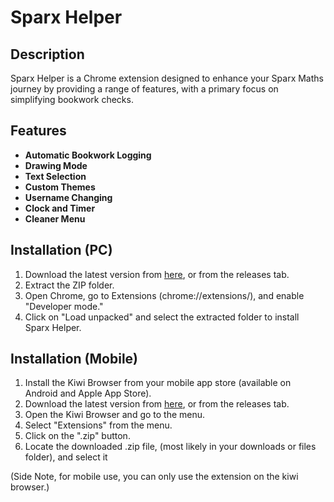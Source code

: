 # Sparx Helper

## Description
Sparx Helper is a Chrome extension designed to enhance your Sparx Maths journey by providing a range of features, with a primary focus on simplifying bookwork checks.

## Features
- **Automatic Bookwork Logging**
- **Drawing Mode**
- **Text Selection**
- **Custom Themes**
- **Username Changing**
- **Clock and Timer**
- **Cleaner Menu**

## Installation (PC)
1. Download the latest version from [here](https://github.com/davedude1011/sparx-helper/archive/refs/tags/v1.0.0.zip), or from the releases tab.
3. Extract the ZIP folder.
4. Open Chrome, go to Extensions (chrome://extensions/), and enable "Developer mode."
5. Click on "Load unpacked" and select the extracted folder to install Sparx Helper.

## Installation (Mobile)
1. Install the Kiwi Browser from your mobile app store (available on Android and Apple App Store).
2. Download the latest version from [here](https://github.com/davedude1011/sparx-helper/archive/refs/tags/v1.0.0.zip), or from the releases tab.
3. Open the Kiwi Browser and go to the menu.
4. Select "Extensions" from the menu.
5. Click on the ".zip" button.
6. Locate the downloaded .zip file, (most likely in your downloads or files folder), and select it

(Side Note, for mobile use, you can only use the extension on the kiwi browser.)
